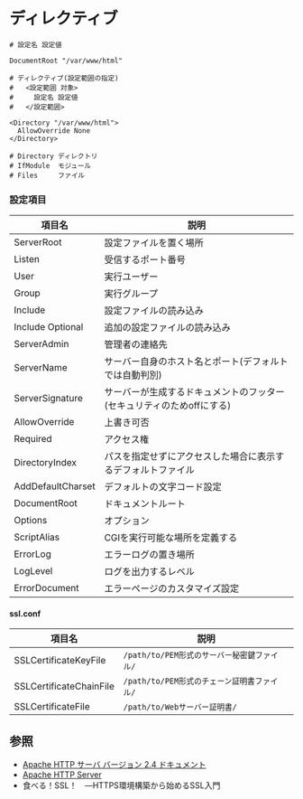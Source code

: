 # ディレクティブ
```
# 設定名 設定値

DocumentRoot "/var/www/html"
```

```
# ディレクティブ(設定範囲の指定)
#   <設定範囲 対象>
#     設定名 設定値
#   </設定範囲>

<Directory "/var/www/html">
  AllowOverride None
</Directory>

# Directory ディレクトリ
# IfModule  モジュール
# Files     ファイル
```

### 設定項目

| 項目名            | 説明                                                                  |
| -                 | -                                                                     |
| ServerRoot        | 設定ファイルを置く場所                                                |
| Listen            | 受信するポート番号                                                    |
| User              | 実行ユーザー                                                          |
| Group             | 実行グループ                                                          |
| Include           | 設定ファイルの読み込み                                                |
| Include Optional  | 追加の設定ファイルの読み込み                                          |
| ServerAdmin       | 管理者の連絡先                                                        |
| ServerName        | サーバー自身のホスト名とポート(デフォルトでは自動判別)                |
| ServerSignature   | サーバーが生成するドキュメントのフッター(セキュリティのためoffにする) |
| AllowOverride     | 上書き可否                                                            |
| Required          | アクセス権                                                            |
| DirectoryIndex    | パスを指定せずにアクセスした場合に表示するデフォルトファイル          |
| AddDefaultCharset | デフォルトの文字コード設定                                            |
| DocumentRoot      | ドキュメントルート                                                    |
| Options           | オプション                                                            |
| ScriptAlias       | CGIを実行可能な場所を定義する                                         |
| ErrorLog          | エラーログの置き場所                                                  |
| LogLevel          | ログを出力するレベル                                                  |
| ErrorDocument     | エラーページのカスタマイズ設定                                        |

#### ssl.conf

| 項目名                   | 説明                                        |
| -                        | -                                           |
| SSLCertificateKeyFile    | `/path/to/PEM形式のサーバー秘密鍵ファイル/` |
| SSLCertificateChainFile  | `/path/to/PEM形式のチェーン証明書ファイル/` |
| SSLCertificateFile       | `/path/to/Webサーバー証明書/`               |

## 参照
- [Apache HTTP サーバ バージョン 2.4 ドキュメント](https://httpd.apache.org/docs/2.4/ja/)
- [Apache HTTP Server](https://ja.wikipedia.org/wiki/Apache_HTTP_Server)
- 食べる！SSL！　―HTTPS環境構築から始めるSSL入門
